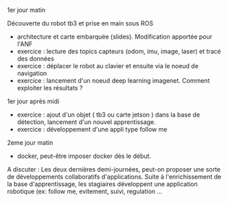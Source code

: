 1er jour matin

Découverte du robot tb3 et prise en main sous ROS
- architecture et carte embarquée (slides). Modification apportée pour l'ANF
- exercice : lecture des topics capteurs (odom, imu, image, laser) et tracé des données
- exercice : déplacer le robot au clavier et ensuite via le noeud de navigation
- exercice : lancement d'un noeud deep learning imagenet. Comment exploiter les résultats ?

1er jour après midi
- exercice : ajout d'un objet ( tb3 ou carte jetson ) dans la base de détection, lancement d'un nouvel apprentissage.
- exercice : développement d'une appli type follow me


2eme jour matin
- docker, peut-être imposer docker dès le début. 


A discuter : Les deux dernières demi-journées, peut-on proposer une sorte de développements collaboratifs d'applications. Suite à l'enrichissement de la base d'apprentissage, les stagiaires développent une application robotique (ex: follow me, evitement, suivi, regulation ... 

